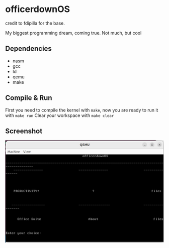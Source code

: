 officerdownOS
==============
credit to fdipilla for the base.


My biggest programming dream, coming true.
Not much, but cool

Dependencies
------------

* nasm
* gcc
* ld
* qemu
* make


Compile & Run
-------------

First you need to compile the kernel with `make`, now you are ready to run it with `make run`
Clear your workspace with `make clear`



Screenshot
----------

![ScreenShot](/screenshot.png)
